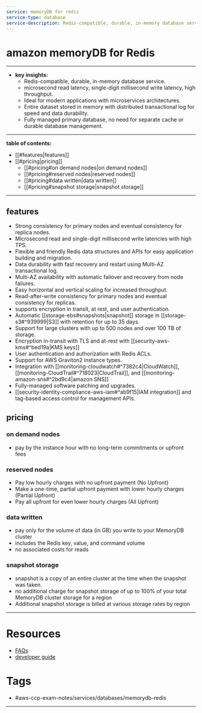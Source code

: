 ```yaml
---
service: memoryDB for redis
service-type: database
service-description: Redis-compatible, durable, in-memory database service
---
```


# amazon memoryDB for Redis
---
- **key insights:** 
	- Redis-compatible, durable, in-memory database service.
	- microsecond read latency, single-digit millisecond write latency, high throughput.
	- Ideal for modern applications with microservices architectures.
	- Entire dataset stored in memory with distributed transactional log for speed and data durability.
	- Fully managed primary database, no need for separate cache or durable database management.
---
**table of contents:**
- [[#features|features]]
- [[#pricing|pricing]]
	- [[#pricing#on demand nodes|on demand nodes]]
	- [[#pricing#reserved nodes|reserved nodes]]
	- [[#pricing#data written|data written]]
	- [[#pricing#snapshot storage|snapshot storage]]
--- 
## features
- Strong consistency for primary nodes and eventual consistency for replica nodes.
- Microsecond read and single-digit millisecond write latencies with high TPS.
- Flexible and friendly Redis data structures and APIs for easy application building and migration.
- Data durability with fast recovery and restart using Multi-AZ transactional log.
- Multi-AZ availability with automatic failover and recovery from node failures.
- Easy horizontal and vertical scaling for increased throughput.
- Read-after-write consistency for primary nodes and eventual consistency for replicas.
- supports encryption in transit, at rest, and user authentication.
- Automatic [[storage-ebs#snapshots|snapshot]] storage in [[storage-s3#^939999|S3]] with retention for up to 35 days.
- Support for large clusters with up to 500 nodes and over 100 TB of storage.
- Encryption in-transit with TLS and at-rest with [[security-aws-kms#^bed19a|KMS keys]] 
- User authentication and authorization with Redis ACLs.
- Support for AWS Graviton2 instance types.
- Integration with [[monitoring-cloudwatch#^7382c4|CloudWatch]], [[monitoring-CloudTrail#^718023|CloudTrail]], and [[monitoring-amazon-sns#^2bd9c4|amazon SNS]]
- Fully-managed software patching and upgrades.
- [[security-identity-compliance-aws-iam#^ab9f15|IAM integration]] and tag-based access control for management APIs.
## pricing 
### on demand nodes
- pay by the instance hour with no long-term commitments or upfront fees
### reserved nodes 
- Pay low hourly charges with no upfront payment (No Upfront)
- Make a one-time, partial upfront payment with lower hourly charges (Partial Upfront)
- Pay all upfront for even lower hourly charges (All Upfront)
### data written 
- pay only for the volume of data (in GB) you write to your MemoryDB cluster
- includes the Redis key, value, and command volume
- no associated costs for reads
### snapshot storage
- snapshot is a copy of an entire cluster at the time when the snapshot was taken.
- no additional charge for snapshot storage of up to 100% of your total MemoryDB cluster storage for a region
- Additional snapshot storage is billed at various storage rates by region
  
--- 
# Resources
- [FAQs](https://aws.amazon.com/memorydb/faqs/)
- [developer guide](https://docs.aws.amazon.com/memorydb/latest/devguide/servicename-feature-overview.html)
# Tags
- #aws-ccp-exam-notes/services/databases/memorydb-redis  
---


	

